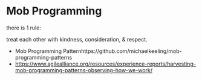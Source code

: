 # Mob Programming

there is 1 rule:

treat each other with kindness, consideration, & respect.

- Mob Programming Patternhttps://github.com/michaelkeeling/mob-programming-patterns
- https://www.agilealliance.org/resources/experience-reports/harvesting-mob-programming-patterns-observing-how-we-work/

<!--stackedit_data:
eyJoaXN0b3J5IjpbMjA3Nzg4MjYxMywtMTg3MTg5Mzg5Ml19
-->